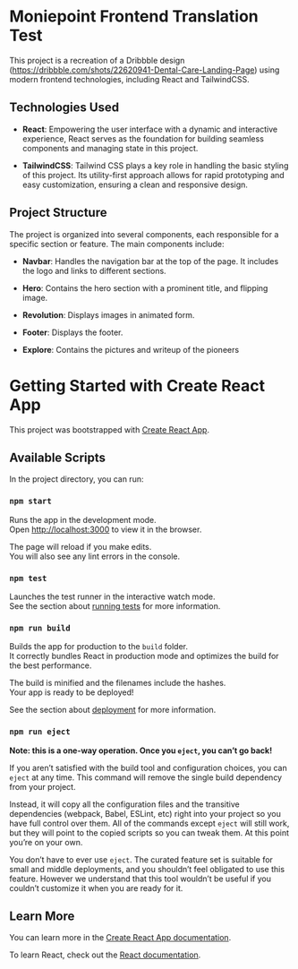 # Moniepoint Frontend Translation Test

This project is a recreation of a Dribbble design (https://dribbble.com/shots/22620941-Dental-Care-Landing-Page) using modern frontend technologies, including React and TailwindCSS.

## Technologies Used

- **React**: Empowering the user interface with a dynamic and interactive experience, React serves as the foundation for building seamless components and managing state in this project.

- **TailwindCSS**: Tailwind CSS plays a key role in handling the basic styling of this project. Its utility-first approach allows for rapid prototyping and easy customization, ensuring a clean and responsive design.

## Project Structure
The project is organized into several components, each responsible for a specific section or feature. The main components include:

- **Navbar**: Handles the navigation bar at the top of the page. It includes the logo and links to different sections.

- **Hero**: Contains the hero section with a prominent title, and flipping image.

- **Revolution**: Displays  images in animated form.

- **Footer**: Displays the footer.
  
- **Explore**: Contains the pictures and writeup of the pioneers  

# Getting Started with Create React App

This project was bootstrapped with [Create React App](https://github.com/facebook/create-react-app).

## Available Scripts

In the project directory, you can run:

### `npm start`

Runs the app in the development mode.\
Open [http://localhost:3000](http://localhost:3000) to view it in the browser.

The page will reload if you make edits.\
You will also see any lint errors in the console.

### `npm test`

Launches the test runner in the interactive watch mode.\
See the section about [running tests](https://facebook.github.io/create-react-app/docs/running-tests) for more information.

### `npm run build`

Builds the app for production to the `build` folder.\
It correctly bundles React in production mode and optimizes the build for the best performance.

The build is minified and the filenames include the hashes.\
Your app is ready to be deployed!

See the section about [deployment](https://facebook.github.io/create-react-app/docs/deployment) for more information.

### `npm run eject`

**Note: this is a one-way operation. Once you `eject`, you can’t go back!**

If you aren’t satisfied with the build tool and configuration choices, you can `eject` at any time. This command will remove the single build dependency from your project.

Instead, it will copy all the configuration files and the transitive dependencies (webpack, Babel, ESLint, etc) right into your project so you have full control over them. All of the commands except `eject` will still work, but they will point to the copied scripts so you can tweak them. At this point you’re on your own.

You don’t have to ever use `eject`. The curated feature set is suitable for small and middle deployments, and you shouldn’t feel obligated to use this feature. However we understand that this tool wouldn’t be useful if you couldn’t customize it when you are ready for it.

## Learn More

You can learn more in the [Create React App documentation](https://facebook.github.io/create-react-app/docs/getting-started).

To learn React, check out the [React documentation](https://reactjs.org/).
